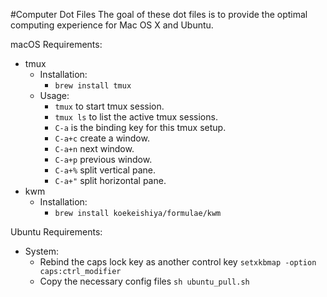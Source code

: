 #Computer Dot Files
The goal of these dot files is to provide the optimal computing experience for Mac OS X and Ubuntu. 

macOS Requirements:
* tmux
  * Installation:
    * `brew install tmux`
  * Usage:
    * `tmux` to start tmux session.
    * `tmux ls` to list the active tmux sessions. 
    * `C-a` is the binding key for this tmux setup.
    * `C-a+c` create a window.
    * `C-a+n` next window.
    * `C-a+p` previous window.
    * `C-a+%` split vertical pane.
    * `C-a+"` split horizontal pane.
* kwm
  * Installation:
    * `brew install koekeishiya/formulae/kwm`

Ubuntu Requirements:
* System:
  * Rebind the caps lock key as another control key `setxkbmap -option caps:ctrl_modifier`
  * Copy the necessary config files `sh ubuntu_pull.sh`

